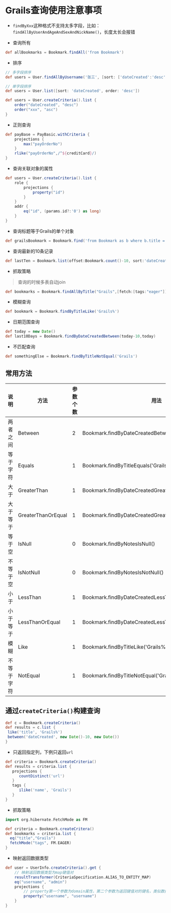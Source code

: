 # Grails查询使用注意事项
* `findByXxx`这种格式不支持太多字段，比如：`findAllByUserAndAgeAndSexAndNickName()`，长度太长会报错

* 查询所有

```groovy
def allBookmarks = Bookmark.findAll('from Bookmark')
```

* 排序

```groovy
// 多字段排序
def users = User.findAllByUsername('张三', [sort: ['dateCreated':'desc', 'xx': 'asc']])

// 单字段排序
def users = User.list([sort: 'dateCreated', order: 'desc'])

def users = User.createCriteria().list {
    order("dateCreated", "desc")
    order("xxx", "asc")
}
```

* 正则查询

```groovy
def payBase = PayBasic.withCriteria {
    projections {
        max("payOrderNo")
    }
    rlike("payOrderNo",/^${creditCard}/)
}
```

* 查询关联对象的属性

```groovy
def users = User.createCriteria().list {
    role {
        projections {
            property("id")
        }
    }
    addr {
        eq("id", (params.id?:'0') as long)
    }
}
```

* 查询标题等于Grails的单个对象

```groovy
def grailsBookmark = Bookmark.find('from Bookmark as b where b.title = ?',['Grails'])
```

* 查询最新的10条记录

```groovy
def lastTen = Bookmark.list(offset:Bookmark.count()-10, sort:'dateCreated', order:'desc')
```

* 抓取策略

> 查询的时候多表自动join

```groovy
def bookmarks = Bookmark.findAllByTitle("Grails",[fetch:[tags:"eager"]])
```

* 模糊查询

```groovy
def bookmark = Bookmark.findByTitleLike('Grails%')
```

* 日期范围查询

```groovy
def today = new Date()
def last10Days = Bookmark.findByDateCreatedBetween(today-10,today)
```

* 不匹配查询

```groovy
def somethingElse = Bookmark.findByTitleNotEqual('Grails')
```

## 常用方法

|说明|方法|参数个数|用法|
|--|--|--|--|
|两者之间|Between| 2| Bookmark.findByDateCreatedBetween(today-10,today)|
|等于字符|Equals| 1| Bookmark.findByTitleEquals('Grails')|
|大于|GreaterThan| 1| Bookmark.findByDateCreatedGreaterThan(lastMonth)|
|大于等于|GreaterThanOrEqual| 1| Bookmark.findByDateCreatedGreaterThanOrEqual(lastMonth)|
|等于空|IsNull| 0| Bookmark.findByNotesIsNull()|
|不等于空|IsNotNull| 0| Bookmark.findByNotesIsNotNull()|
|小于|LessThan| 1| Bookmark.findByDateCreatedLessThan(lastMonth)|
|小于等于|LessThanOrEqual| 1| Bookmark.findByDateCreatedLessThanOrEqual(lastMonth)|
|模糊|Like| 1| Bookmark.findByTitleLike('Grails%')|
|不等于字符|NotEqual| 1| Bookmark.findByTitleNotEqual('Grails')|

## 通过`createCriteria()`构建查询

```groovy
def c = Bookmark.createCriteria()
def results = c.list {
 like('title', 'Grails%')
 between('dateCreated', new Date()-10, new Date())
}
```

* 只返回指定列，下例只返回`url`
```groovy
def criteria = Bookmark.createCriteria()
def results = criteria.list {
   projections {
      countDistinct('url')
   }
   tags {
      ilike('name', 'Grails')
   }
}
```

* 抓取策略

```groovy 
import org.hibernate.FetchMode as FM

def criteria = Bookmark.createCritera()
def bookmarks = criteria.list {
  eq("title","Grails")
  fetchMode("tags", FM.EAGER)
}
```

* 映射返回数据类型

```groovy
def user = UserInfo.createCriteria().get {
    // 映射返回数据类型为map键值对
    resultTransformer(CriteriaSpecification.ALIAS_TO_ENTITY_MAP)
    eq("username", "admin")
    projections {
        // property第一个参数为domain属性，第二个参数为返回键值对的键名，类似数据库as username
        property("username", "username")
    }
}
```
